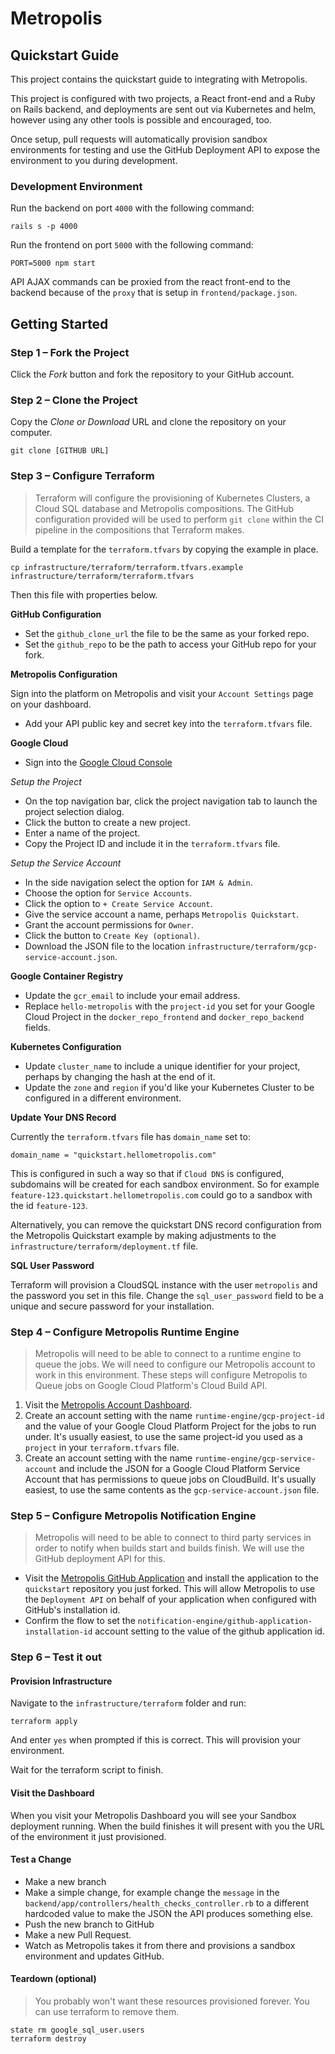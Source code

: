 # Metropolis
## Quickstart Guide

This project contains the quickstart guide to integrating with Metropolis.

This project is configured with two projects, a React front-end and a Ruby on Rails backend, and deployments are sent out via Kubernetes and helm, however using any other tools is possible and encouraged, too.

Once setup, pull requests will automatically provision sandbox environments for testing and use the GitHub Deployment API to expose the environment to you during development.

### Development Environment

Run the backend on port `4000` with the following command:

```
rails s -p 4000
```

Run the frontend on port `5000` with the following command:

```
PORT=5000 npm start
```

API AJAX commands can be proxied from the react front-end to the backend because of the `proxy` that is setup in `frontend/package.json`.

## Getting Started

### Step 1 – Fork the Project

Click the _Fork_ button and fork the repository to your GitHub account.

### Step 2 – Clone the Project

Copy the _Clone or Download_ URL and clone the repository on your computer.

```
git clone [GITHUB URL]
```
### Step 3 – Configure Terraform

> Terraform will configure the provisioning of Kubernetes Clusters, a Cloud SQL database and Metropolis compositions.  The GitHub configuration provided will be used to perform `git clone` within the CI pipeline in the compositions that Terraform makes.  

Build a template for the `terraform.tfvars` by copying the example in place.

```
cp infrastructure/terraform/terraform.tfvars.example infrastructure/terraform/terraform.tfvars
```

Then this file with properties below.

**GitHub Configuration**

* Set the `github_clone_url` the file to be the same as your forked repo.
* Set the `github_repo` to be the path to access your GitHub repo for your fork.

**Metropolis Configuration**

Sign into the platform on Metropolis and visit your `Account Settings` page on your dashboard.

* Add your API public key and secret key into the `terraform.tfvars` file.

**Google Cloud**

* Sign into the [Google Cloud Console](http://console.cloud.google.com)

_Setup the Project_

* On the top navigation bar, click the project navigation tab to launch the project selection dialog.
* Click the button to create a new project.
* Enter a name of the project.
* Copy the Project ID and include it in the `terraform.tfvars` file.

_Setup the Service Account_

* In the side navigation select the option for `IAM & Admin`.
* Choose the option for `Service Accounts`.
* Click the option to `+ Create Service Account`.
* Give the service account a name, perhaps `Metropolis Quickstart`.
* Grant the account permissions for `Owner`.
* Click the button to `Create Key (optional)`.
* Download the JSON file to the location `infrastructure/terraform/gcp-service-account.json`.

**Google Container Registry**

* Update the `gcr_email` to include your email address.
* Replace `hello-metropolis` with the `project-id` you set for your Google Cloud Project in the `docker_repo_frontend` and `docker_repo_backend` fields.

**Kubernetes Configuration**

* Update `cluster_name` to include a unique identifier for your project, perhaps by changing the hash at the end of it.
* Update the `zone` and `region` if you'd like your Kubernetes Cluster to be configured in a different environment.

**Update Your DNS Record**

Currently the `terraform.tfvars` file has `domain_name` set to:

```
domain_name = "quickstart.hellometropolis.com"
```

This is configured in such a way so that if `Cloud DNS` is configured, subdomains will be created for each sandbox environment.  So for example `feature-123.quickstart.hellometropolis.com` could go to a sandbox with the id `feature-123`.

Alternatively, you can remove the quickstart DNS record configuration from the Metropolis Quickstart example by making adjustments to the `infrastructure/terraform/deployment.tf` file.

**SQL User Password**

Terraform will provision a CloudSQL instance with the user `metropolis` and the password you set in this file.  Change the `sql_user_password` field to be a unique and secure password for your installation.

### Step 4 – Configure Metropolis Runtime Engine

> Metropolis will need to be able to connect to a runtime engine to queue the jobs.  We will need to configure our Metropolis account to work in this environment.  These steps will configure Metropolis to Queue jobs on Google Cloud Platform's Cloud Build API.

1. Visit the [Metropolis Account Dashboard](http://hellometropolis.com/alpha/account_dashboard).
2. Create an account setting with the name `runtime-engine/gcp-project-id` and the value of your Google Cloud Platform Project for the jobs to run under.  It's usually easiest, to use the same project-id you used as a `project` in your `terraform.tfvars` file.
3. Create an account setting with the name `runtime-engine/gcp-service-account` and include the JSON for a Google Cloud Platform Service Account that has permissions to queue jobs on CloudBuild.  It's usually easiest, to use the same contents as the `gcp-service-account.json` file.

### Step 5 – Configure Metropolis Notification Engine

> Metropolis will need to be able to connect to third party services in order to notify when builds start and builds finish.  We will use the GitHub deployment API for this.

* Visit the [Metropolis GitHub Application](https://github.com/apps/hello-metropolis) and install the application to the `quickstart` repository you just forked.  This will allow Metropolis to use the `Deployment API` on behalf of your application when configured with GitHub's installation id.
* Confirm the flow to set the `notification-engine/github-application-installation-id` account setting to the value of the github application id.

### Step 6 – Test it out

#### Provision Infrastructure

Navigate to the `infrastructure/terraform` folder and run:

```
terraform apply
```

And enter `yes` when prompted if this is correct.  This will provision your environment.

Wait for the terraform script to finish.

#### Visit the Dashboard

When you visit your Metropolis Dashboard you will see your Sandbox deployment running.  When the build finishes it will present with you the URL of the environment it just provisioned.

#### Test a Change

* Make a new branch
* Make a simple change, for example change the `message` in the `backend/app/controllers/health_checks_controller.rb` to a different hardcoded value to make the JSON the API produces something else.
* Push the new branch to GitHub
* Make a new Pull Request.
* Watch as Metropolis takes it from there and provisions a sandbox environment and updates GitHub.


#### Teardown (optional)

> You probably won't want these resources provisioned forever.  You can use terraform to remove them.

```
state rm google_sql_user.users
terraform destroy
```
